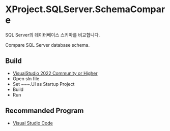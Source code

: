 # XProject.SQLServer.SchemaCompare

SQL Server의 데이터베이스 스키마를 비교합니다.

Compare SQL Server database schema.

## Build

- [VisualStudio 2022 Community or Higher](https://visualstudio.com/)
- Open sln file
- Set ~~~.UI as Startup Project
- Build
- Run

## Recommanded Program

- [Visual Studio Code](https://code.visualstudio.com/)




